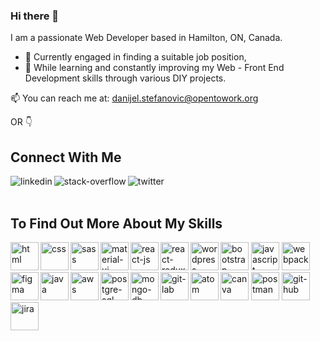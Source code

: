 ### Hi there 👋  

I am a passionate Web Developer based in Hamilton, ON, Canada.  
  
  - 🔭 Currently engaged in finding a suitable job position, 
  - 🌱 While learning and constantly improving my Web - Front End Development skills through various DIY projects. 
  
📫 You can reach me at: danijel.stefanovic@opentowork.org 
 
  
OR 👇
 

## Connect With Me
[<img align="left" alt="linkedin" src="https://img.shields.io/badge/linkedin-%230077B5.svg?&style=for-the-badge&logo=linkedin&logoColor=white" />](https://www.linkedin.com/in/danijel-stefanovic/)
[<img align="left" alt="stack-overflow" src="https://img.shields.io/badge/stackoverflow-%222426.svg?&style=for-the-badge&logo=stackoverflow&logoColor=white" />](https://www.linkedin.com/in/danijel-stefanovic/)
[<img align="left" alt="twitter" src="https://img.shields.io/badge/twitter-%231DA1F2.svg?&style=for-the-badge&logo=twitter&logoColor=white" />](https://twitter.com/DanijelTweeting) 

<br>  
<br>
  
## To Find Out More About My Skills 

<img height="45px" align="left" alt="html" src="https://img.shields.io/badge/html-white?style=for-the-badge&logo=html5&labelColor=grey" /> 
<img height="45px" align="left" alt="css" src="https://img.shields.io/badge/css-white?style=for-the-badge&logo=css3&logoColor=blue&labelColor=grey" />
<img height="45px" alt="bootstrap" src="https://img.shields.io/badge/bootstrap-white?style=for-the-badge&logo=bootstrap&labelColor=grey" />  
<img height="45px" align="left" alt="sass" src="https://img.shields.io/badge/sass-white?style=for-the-badge&logo=sass&labelColor=grey" />
<img height="45px" align="left" alt="material-ui" src="https://img.shields.io/badge/material ui-white?style=for-the-badge&logo=materialui&logoColor=blue&labelColor=grey" /> 
<img height="45px" alt="javascript" src="https://img.shields.io/badge/javascript-white?style=for-the-badge&logo=javascript&labelColor=grey" />
<img height="45px" align="left" alt="react-js" src="https://img.shields.io/badge/reactjs-white?style=for-the-badge&logo=react&labelColor=grey" />   
<img height="45px" align="left" alt="react-redux" src="https://img.shields.io/badge/react redux-white?style=for-the-badge&logo=redux&logoColor=purple&labelColor=grey" />  
<img height="45px" alt="webpack" src="https://img.shields.io/badge/webpack-white?style=for-the-badge&logo=webpack&labelColor=grey" />

<img height="45px" align="left" alt="wordpress" src="https://img.shields.io/badge/wordpress-white?style=for-the-badge&logo=wordpress&logoColor=blue&labelColor=grey" /> 
<img height="45px" align="left" alt="figma" src="https://img.shields.io/badge/figma-white?style=for-the-badge&logo=figma&labelColor=grey" />     
<img height="45px" alt="canva" src="https://img.shields.io/badge/canva-white?style=for-the-badge&logo=canva&labelColor=grey" /> 
<img height="45px" align="left" alt="java" src="https://img.shields.io/badge/java-white?style=for-the-badge&logo=java&logoColor=lightblue&labelColor=grey" />
<img height="45px" align="left" alt="aws" src="https://img.shields.io/badge/aws-white?style=for-the-badge&logo=amazonaws&logoColor=orange&labelColor=grey" /> 
<img height="45px" alt="postman" src="https://img.shields.io/badge/postman-white?style=for-the-badge&logo=postman&labelColor=grey" /> 
<img height="45px" align="left" alt="postgre-sql" src="https://img.shields.io/badge/postgresql-white?style=for-the-badge&logo=postgresql&logoColor=lightblue&labelColor=grey"/>
<img height="45px" align="left" alt="mongo-db" src="https://img.shields.io/badge/mongodb-white?style=for-the-badge&logo=mongodb&labelColor=grey" />     
<img height="45px" alt="git-hub" src="https://img.shields.io/badge/github-white?style=for-the-badge&logo=github&logoColor=black&labelColor=grey" />
<img height="45px" align="left" alt="git-lab" src="https://img.shields.io/badge/gitlab-white?style=for-the-badge&logo=gitlab&labelColor=grey" />
<img height="45px" align="left" alt="atom" src="https://img.shields.io/badge/atom-white?style=for-the-badge&logo=atom&logoColor=lightgreen&labelColor=grey" />  
<img height="45px" alt="jira" src="https://img.shields.io/badge/jira-white?style=for-the-badge&logo=jira&logoColor=blue&labelColor=grey" />  
